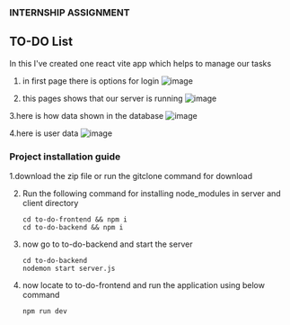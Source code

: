 ### INTERNSHIP ASSIGNMENT 
## TO-DO List

In this I've created one react vite app which helps to manage our tasks
1. in first page there is options for login
   ![image](https://github.com/user-attachments/assets/50750f9d-9b3c-4013-bb55-c25406124e88)

2. this pages shows that our server is running
   ![image](https://github.com/user-attachments/assets/e6430f3d-6ae2-4dd6-a4db-66d784f24baa)

3.here is how data shown in the database
![image](https://github.com/user-attachments/assets/83174aaf-87ba-481a-a915-18dfe41702be)

4.here is user data
![image](https://github.com/user-attachments/assets/7d414181-3c82-44f7-a4bf-a0e1b2c407c2)

### Project installation guide

1.download the zip file or run the gitclone command for download

2. Run the following command for installing node_modules in server and client directory

   ```
   cd to-do-frontend && npm i
   cd to-do-backend && npm i
   ```

3. now go to to-do-backend and start the server
   ```
   cd to-do-backend
   nodemon start server.js
   ```

4. now locate to to-do-frontend and run the application using below command
   ```
   npm run dev
   ```


